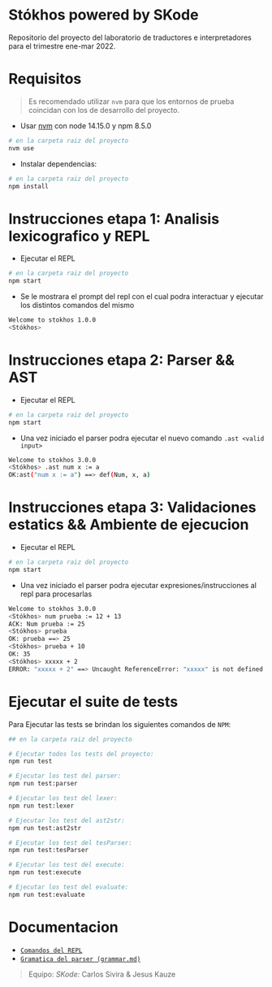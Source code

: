 # Stókhos powered by SKode

Repositorio del proyecto del laboratorio de traductores e interpretadores para el trimestre ene-mar 2022.


# Requisitos

> Es recomendado utilizar `nvm` para que los entornos de prueba coincidan con los de desarrollo del proyecto.

- Usar [nvm](https://github.com/nvm-sh/nvm) con node 14.15.0 y npm 8.5.0 
```sh
# en la carpeta raiz del proyecto 
nvm use 
```
- Instalar dependencias:
```sh
# en la carpeta raiz del proyecto 
npm install
```

# Instrucciones etapa 1: Analisis lexicografico y REPL

- Ejecutar el REPL
```sh
# en la carpeta raiz del proyecto 
npm start
```

- Se le mostrara el prompt del repl con el cual podra interactuar y ejecutar los distintos comandos del mismo
```sh
Welcome to stokhos 1.0.0
<Stókhos>
```

# Instrucciones etapa 2: Parser && AST

- Ejecutar el REPL
```sh
# en la carpeta raiz del proyecto 
npm start
```

- Una vez iniciado el parser podra ejecutar el nuevo comando `.ast <valid input>`
```sh
Welcome to stokhos 3.0.0
<Stókhos> .ast num x := a
OK:ast("num x := a") ==> def(Num, x, a)
```

# Instrucciones etapa 3: Validaciones estatics && Ambiente de ejecucion

- Ejecutar el REPL
```sh
# en la carpeta raiz del proyecto 
npm start
```

- Una vez iniciado el parser podra ejecutar expresiones/instrucciones al repl para procesarlas
```sh
Welcome to stokhos 3.0.0
<Stókhos> num prueba := 12 + 13
ACK: Num prueba := 25
<Stókhos> prueba
OK: prueba ==> 25
<Stókhos> prueba + 10
OK: 35
<Stókhos> xxxxx + 2
ERROR: "xxxxx + 2" ==> Uncaught ReferenceError: "xxxxx" is not defined
```

#  Ejecutar el suite de tests

Para Ejecutar las tests se brindan los siguientes comandos de `NPM`:
```sh
## en la carpeta raiz del proyecto 

# Ejecutar todos los tests del proyecto:
npm run test

# Ejecutar los test del parser:
npm run test:parser

# Ejecutar los test del lexer:
npm run test:lexer

# Ejecutar los test del ast2str:
npm run test:ast2str

# Ejecutar los test del tesParser:
npm run test:tesParser

# Ejecutar los test del execute:
npm run test:execute

# Ejecutar los test del evaluate:
npm run test:evaluate
```

# Documentacion

 - [`Comandos del REPL`](src/lib/repl/README.md)
 - [`Gramatica del parser (grammar.md)`](src/lib/vm/parser/GRAMMAR.md)


> Equipo: _SKode:_ Carlos Sivira & Jesus Kauze
